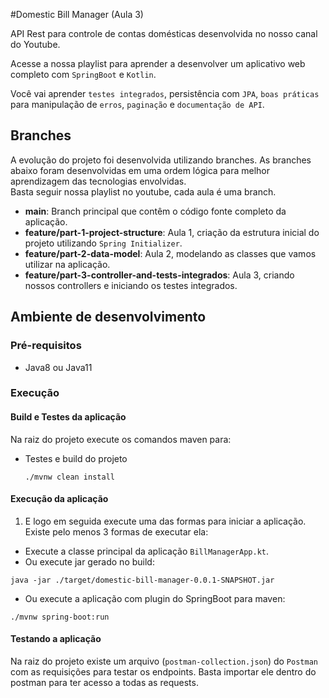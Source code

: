 #Domestic Bill Manager (Aula 3)

API Rest para controle de contas domésticas desenvolvida no nosso canal do Youtube.

Acesse a nossa playlist para aprender a desenvolver um aplicativo web completo com `SpringBoot` e `Kotlin`.

Você vai aprender `testes integrados`, persistência com `JPA`, `boas práticas` para manipulação de `erros`, `paginação` e `documentação de API`.

## Branches

A evolução do projeto foi desenvolvida utilizando branches.
As branches abaixo foram desenvolvidas em uma ordem lógica para melhor aprendizagem das tecnologias envolvidas. <br>
Basta seguir nossa playlist no youtube, cada aula é uma branch.

- **main**: Branch principal que contêm o código fonte completo da aplicação.
- **feature/part-1-project-structure**: Aula 1, criação da estrutura inicial do projeto utilizando `Spring Initializer`.
- **feature/part-2-data-model**: Aula 2, modelando as classes que vamos utilizar na aplicação.
- **feature/part-3-controller-and-tests-integrados**: Aula 3, criando nossos controllers e iniciando os testes integrados.

## Ambiente de desenvolvimento

### Pré-requisitos

- Java8 ou Java11

### Execução

#### Build e Testes da aplicação

Na raiz do projeto execute os comandos maven para:

- Testes e build do projeto
  ```
  ./mvnw clean install
  ```

#### Execução da aplicação

1. E logo em seguida execute uma das formas para iniciar a aplicação. Existe pelo menos 3 formas de executar ela:

- Execute a classe principal da aplicação `BillManagerApp.kt`.
- Ou execute jar gerado no build:
```shell
java -jar ./target/domestic-bill-manager-0.0.1-SNAPSHOT.jar
```

- Ou execute a aplicação com plugin do SpringBoot para maven:
```shell
./mvnw spring-boot:run
```

#### Testando a aplicação

Na raiz do projeto existe um arquivo (`postman-collection.json`) do `Postman` com as requisições para testar os endpoints.
Basta importar ele dentro do postman para ter acesso a todas as requests.